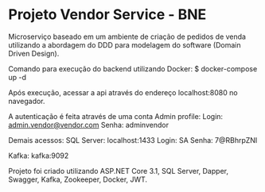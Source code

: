 
# Projeto Vendor Service - BNE

Microserviço baseado em um ambiente de criação de pedidos de venda utilizando
a abordagem do DDD para modelagem do software (Domain Driven Design).

Comando para execução do backend utilizando Docker:
$ docker-compose up -d

Após execução, acessar a api através do endereço localhost:8080 no navegador.

A autenticação é feita através de uma conta Admin profile:
Login: admin.vendor@vendor.com
Senha: adminvendor

Demais acessos:
SQL Server: localhost:1433
Login: SA
Senha: 7@RBhrpZNI 

Kafka: kafka:9092

Projeto foi criado utilizando ASP.NET Core 3.1, SQL Server, Dapper, Swagger, Kafka, Zookeeper, Docker, JWT.
